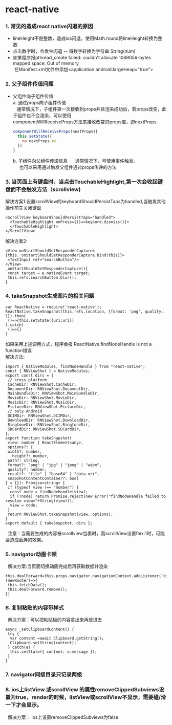 # react-native
### 1. 常见的造成react native闪退的原因   
  * lineHeight不是整数，造成ios闪退。使用Math.round将lineHeight转换为整数   
  * 点击数字时，会发生闪退 -- 将数字转换为字符串 String(num)   
  * 如果程序报pthread_create failed: couldn't allocate 1069056-bytes mapped space: Out of memory    
  在Manifest.xml文件中添加\<application android:largeHeap="true">
### 2. 父子组件传值问题   
  * 父组件向子组件传值   
    a. 通过props向子组件传值   
    通常情况下，子组件第一次接收到props并且渲染成功后，若props改变，此子组件也不会渲染，可以使用   
    componentWillReceiveProps方法来接收改变的props值，即nextProps    
      ``` javascript
      componentWillReceiveProps(nextProps){    
        this.setState({    
          no:nextProps.no    
        })   
      }
      ```
    b. 子组件向父组件传递信息
      通常情况下，可使用事件触发。   
      也可以采用通过触发父组件通过props传递的方法   
### 3. 当页面上有键盘时，当点击TouchableHighlight,第一次会收起键盘而不会触发方法（scrollview)    
   解决方案1:设置scrollView的keyboardShouldPersistTaps为handled,当触发其他操作前先关闭键盘    
   ``` react ntive    
   <ScrollView keyboardShouldPersistTaps="handled">   
     <TouchableHighlight onPress={()=>keybord.dismiss()}>    
     </TouchableHighlight>    
   </ScrollView>    
   ```    
   解决方案2:    
   ``` react ntive    
   <View onStartShouldSetResponderCapture={this._onStartShouldSetResponderCapture.bind(this)}>   
    <TextInput ref="searchButton"/>   
   </View>    
   _onStartShouldSetResponderCapture(){    
    const target = e.nativeEvent.target;    
    this.refs.searchButton.blur();    
   }    
   ```    
### 4. takeSnapshot生成图片的相关问题    
   ``` react native    
   var ReactNative = require('react-native');    
   ReactNative.takeSnapshot(this.refs.location, {format: 'png', quality: 1}).then(    
    ()=>{this.setState({uri:uri})     
   ).catch(    
    ()=>{}    
   )     
   ```    
   如果采用上述调用方式，程序会报 ReactNative.findNodeHandle is not a function错误    
   解决方法:    
   ``` react native     
   import { NativeModules, findNodeHandle } from "react-native";    
   const { RNViewShot } = NativeModules;    
   export const dirs = {     
    // cross platform    
    CacheDir: RNViewShot.CacheDir,    
    DocumentDir: RNViewShot.DocumentDir,    
    MainBundleDir: RNViewShot.MainBundleDir,    
    MovieDir: RNViewShot.MovieDir,    
    MusicDir: RNViewShot.MusicDir,    
    PictureDir: RNViewShot.PictureDir,    
    // only Android    
    DCIMDir: RNViewShot.DCIMDir,     
    DownloadDir: RNViewShot.DownloadDir,    
    RingtoneDir: RNViewShot.RingtoneDir,    
    SDCardDir: RNViewShot.SDCardDir,    
   };     
   export function takeSnapshot(     
    view: number | ReactElement<any>,    
    options?: {    
    width?: number,    
    height?: number,    
    path?: string,    
    format?: "png" | "jpg" | "jpeg" | "webm",    
    quality?: number,    
    result?: "file" | "base64" | "data-uri",     
    snapshotContentContainer?: bool     
   } = {}): Promise<string> {     
    if (typeof view !== "number") {    
     const node = findNodeHandle(view);    
     if (!node) return Promise.reject(new Error("findNodeHandle failed to resolve view="+String(view)));    
     view = node;     
    }     
    return RNViewShot.takeSnapshot(view, options);     
   }    
   export default { takeSnapshot, dirs };    
   ```      
   注意：当需要生成的内容被scrollview包裹时，而scrollView设置flex:1时，可能会造成截屏的效果。
### 5. navigator动画卡顿
   解决方案:当页面切换动画完成后再获取数据并渲染    
   ``` react native    
   this.dealForward=this.props.navigator.navigationContext.addListener('didfocus',(newRouter)=>{    
    this.fetchData();    
    this.dealForward.remove();    
   })    
   ```    
### 6. 复制粘贴的内容带样式    
   解决方案：可以把粘贴板的内容拿出来再放进去    
   ``` react native    
   async _setClipboardContent() {    
    try {    
     var content =await Clipboard.getString();   
     Clipboard.setString(content);    
    } catch(e) {    
     this.setState({ content: e.message });   
    }    
   }    
  ```    
### 7. navigator同级目录只记录两级    
### 8. ios上listView 或scrollView 的属性removeClippedSubviews设置为true，render的时候，listView或scrollView不显示，需要碰/滑一下才会显示。    
   解决方案： ios上设置removeClippedSubviews为false    
